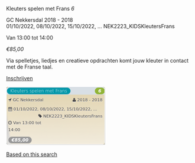 Kleuters spelen met Frans *6*

GC Nekkersdal 2018 - 2018  
01/10/2022, 08/10/2022, 15/10/2022, ... NEK2223\_KIDSKleutersFrans  

Van 13:00 tot 14:00

*€85,00*

  

  

Via spelletjes, liedjes en creatieve opdrachten komt jouw kleuter in contact met de Franse taal.

[Inschrijven](https://tickets.vgc.be/activity/subscribe/NEK2223_KIDSKleutersFrans)

![](81771.png)

[Based on this search](https://tickets.vgc.be/activity/index?&vrijeplaatsen=1&Age%5B%5D=4%2C6&entity=241)